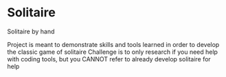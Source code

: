 # Solitaire
Solitaire by hand

Project is meant to demonstrate skills and tools learned in order to develop the classic game of solitaire
Challenge is to only research if you need help with coding tools, but you CANNOT refer to already develop solitaire for help
